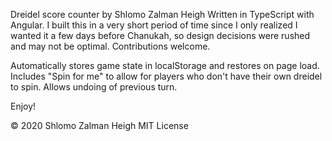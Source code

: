 Dreidel score counter by Shlomo Zalman Heigh
Written in TypeScript with Angular. I built this in a very short period of time since I only realized I wanted it a few days before Chanukah,
so design decisions were rushed and may not be optimal. Contributions welcome.

Automatically stores game state in localStorage and restores on page load.
Includes "Spin for me" to allow for players who don't have their own dreidel to spin.
Allows undoing of previous turn.

Enjoy!

© 2020 Shlomo Zalman Heigh
MIT License
